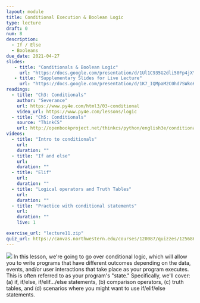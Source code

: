 ```yaml
---
layout: module
title: Conditional Execution & Boolean Logic
type: lecture
draft: 0
num: 8
description:
  - If / Else
  - Booleans
due_date: 2021-04-27
slides: 
   - title: "Conditionals & Boolean Logic"
     url: "https://docs.google.com/presentation/d/1Ul1C935G2dli50Fp4jXYSDQ_TEk--F2As-9GBOIobls/edit?usp=sharing"
   - title: "Supplementary Slides for Live Lecture"
     url: "https://docs.google.com/presentation/d/1K7_IQMpaM2C0hd7SWkoKKFCDi5bKgTEi4xyfcBqxi1M/edit?usp=sharing"
readings:
  - title: "Ch3: Conditionals"
    author: "Severance"
    url: https://www.py4e.com/html3/03-conditional
    video_url: https://www.py4e.com/lessons/logic
  - title: "Ch5: Conditionals"
    source: "ThinkCS"
    url: http://openbookproject.net/thinkcs/python/english3e/conditionals.html
videos:
  - title: "Intro to conditionals"
    url: 
    duration: ""
  - title: "If and else"
    url: 
    duration: ""
  - title: "Elif"
    url: 
    duration: ""
  - title: "Logical operators and Truth Tables"
    url: 
    duration: ""
  - title: "Practice with conditional statements"
    url: 
    duration: ""
    live: 1

exercise_url: "lecture11.zip"
quiz_url: https://canvas.northwestern.edu/courses/120087/quizzes/125686
---
```


<img class="module-image" src="/spring2021/assets/images/lectures/fork.jpg" /> In this lesson, we're going to go over conditional logic, which will allow you to write programs that have different outcomes depending on the data, events, and/or user interactions that take place as your program executes. This is often referred to as your program's "state." Specifically, we'll cover: (a) if, if/else, if/elif.../else statements, (b) comparison operators, (c) truth tables, and (d) scenarios where you might want to use if/elif/else statements.
